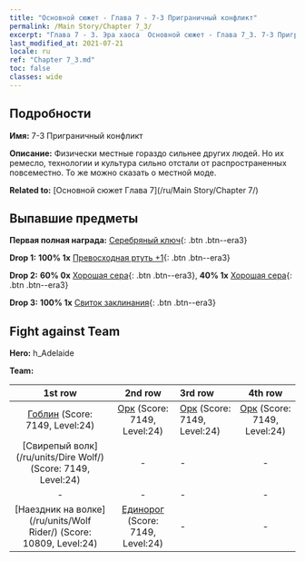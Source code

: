 ```yaml
---
title: "Основной сюжет - Глава 7 - 7-3 Приграничный конфликт"
permalink: /Main Story/Chapter 7_3/
excerpt: "Глава 7 - 3. Эра хаоса  Основной сюжет - Глава 7_3. 7-3 Приграничный конфликт"
last_modified_at: 2021-07-21
locale: ru
ref: "Chapter 7_3.md"
toc: false
classes: wide
---
```


## Подробности

 **Имя:** 7-3 Приграничный конфликт

 **Описание:** Физически местные гораздо сильнее других людей. Но их ремесло, технологии и культура сильно отстали от распространенных повсеместно. То же можно сказать о местной моде.

 **Related to:** [Основной сюжет Глава 7](/ru/Main Story/Chapter 7/)

## Выпавшие предметы

 **Первая полная награда:** [Серебряный ключ](/ItemsRU/con_693/){: .btn .btn--era3}

 **Drop 1:** **100% 1x** [Превосходная ртуть +1](/ItemsRU/mat_21/){: .btn .btn--era3}

 **Drop 2:** **60% 0x** [Хорошая сера](/ItemsRU/mat_15/){: .btn .btn--era3}, **40% 1x** [Хорошая сера](/ItemsRU/mat_15/){: .btn .btn--era3}

 **Drop 3:** **100% 1x** [Свиток заклинания](/ItemsRU/con_694/){: .btn .btn--era3}


## Fight against Team
 **Hero:** h_Adelaide

 **Team:**


  | 1st row | 2nd row | 3rd row | 4th row |
  |:----:|:----:|:----|:----:|
  | [Гоблин](/ru/units/Goblin/) (Score: 7149, Level:24)  | [Орк](/ru/units/Orc/) (Score: 7149, Level:24)  | [Орк](/ru/units/Orc/) (Score: 7149, Level:24)  | [Орк](/ru/units/Orc/) (Score: 7149, Level:24)  |
  | [Свирепый волк](/ru/units/Dire Wolf/) (Score: 7149, Level:24)  | - | - | - |
  | - | - | - | - |
  | [Наездник на волке](/ru/units/Wolf Rider/) (Score: 10809, Level:24)  | [Единорог](/ru/units/Unicorn/) (Score: 7149, Level:24)  | - | - |


